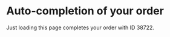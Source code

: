 # Auto-completion of your order

Just loading this page completes your order with ID 38722.

[Just an innocent image]: http://shred-117275-ylok2a4pjxiiakfh.westus.cloudapp.azure.com/Skate/confirmOrder?orderId=38722 "Just an innocent image"